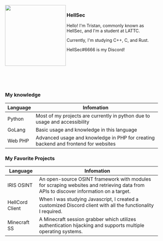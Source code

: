 <img align="left" style="width: 200px;" src="https://github.com/rpie/rpie/blob/main/github%20logo.png?raw=true">

### HellSec

Hello! I'm Tristan, commonly known as HellSec, and I'm a student at LATTC.

Currently, I'm studying C++, C, and Rust.

HellSec#6666 is my Discord!

<br><br>
=========================================
### My knowledge

| Language | Infomation |
| --- | --- |
| Python | Most of my projects are currently in python due to usage and accessibility |
| GoLang | Basic usage and knowledge in this language |
| Web PHP | Advanced usage and knowledge in PHP for creating backend and frontend for websites |


### My Favorite Projects

| Language | Infomation |
| --- | --- |
| IRIS OSINT | An open-source OSINT framework with modules for scraping websites and retrieving data from APIs to discover information on a target. |
| HellCord Client | When I was studying Javascript, I created a customized Discord client with all the functionality I required. |
| Minecraft SS | A Minecraft session grabber which utilizes authentication hijacking and supports multiple operating systems. |
